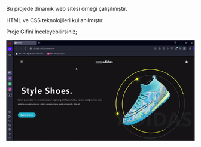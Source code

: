 Bu projede dinamik web sitesi örneği çalışılmıştır.

HTML ve CSS teknolojileri kullanılmıştır.


Proje Gifini İnceleyebilirsiniz;

![](/adidas.gif)



